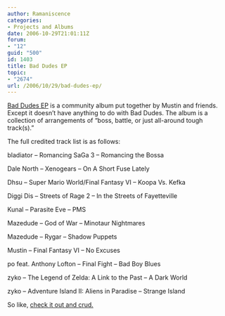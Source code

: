 ```yaml
---
author: Ramaniscence
categories:
- Projects and Albums
date: 2006-10-29T21:01:11Z
forum:
- "12"
guid: "500"
id: 1403
title: Bad Dudes EP
topic:
- "2674"
url: /2006/10/29/bad-dudes-ep/
---
```


[Bad Dudes EP](http://www.oneupstudios.com/BD/) is a community album put together by Mustin and friends. Except it doesn&#8217;t have anything to do with Bad Dudes. The album is a collection of arrangements of &#8220;boss, battle, or just all-around tough track(s).&#8221;
  
The full credited track list is as follows:

bladiator &#8211; Romancing SaGa 3 &#8211; Romancing the Bossa
  
Dale North &#8211; Xenogears &#8211; On A Short Fuse Lately
  
Dhsu &#8211; Super Mario World/Final Fantasy VI &#8211; Koopa Vs. Kefka
  
Diggi Dis &#8211; Streets of Rage 2 &#8211; In the Streets of Fayetteville
  
Kunal &#8211; Parasite Eve &#8211; PMS
  
Mazedude &#8211; God of War &#8211; Minotaur Nightmares
  
Mazedude &#8211; Rygar &#8211; Shadow Puppets
  
Mustin &#8211; Final Fantasy VI &#8211; No Excuses
  
po feat. Anthony Lofton &#8211; Final Fight &#8211; Bad Boy Blues
  
zyko &#8211; The Legend of Zelda: A Link to the Past &#8211; A Dark World
  
zyko &#8211; Adventure Island II: Aliens in Paradise &#8211; Strange Island

So like, [check it out and crud.](http://www.oneupstudios.com/BD/)